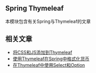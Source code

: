 ## Spring Thymeleaf

本模块包含有关Spring与Thymeleaf的文章

## 相关文章

+ [将CSS和JS添加到Thymeleaf](docs/将CSS和JS添加到Thymeleaf.md)
+ [使用Thymeleaf在Spring中格式化货币](docs/使用Thymeleaf在Spring中格式化货币.md)
+ [在Thymeleaf中使用Select和Option](docs/在Thymeleaf中使用Select和Option.md)